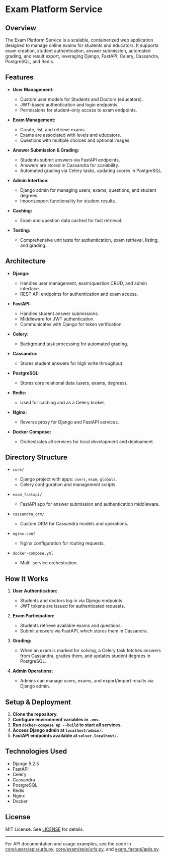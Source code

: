# Exam Platform Service

## Overview

The Exam Platform Service is a scalable, containerized web application designed to manage online exams for students and educators. It supports exam creation, student authentication, answer submission, automated grading, and result export, leveraging Django, FastAPI, Celery, Cassandra, PostgreSQL, and Redis.

## Features

- **User Management:**  
  - Custom user models for Students and Doctors (educators).
  - JWT-based authentication and login endpoints.
  - Permissions for student-only access to exam endpoints.

- **Exam Management:**  
  - Create, list, and retrieve exams.
  - Exams are associated with levels and educators.
  - Questions with multiple choices and optional images.

- **Answer Submission & Grading:**  
  - Students submit answers via FastAPI endpoints.
  - Answers are stored in Cassandra for scalability.
  - Automated grading via Celery tasks, updating scores in PostgreSQL.

- **Admin Interface:**  
  - Django admin for managing users, exams, questions, and student degrees.
  - Import/export functionality for student results.

- **Caching:**  
  - Exam and question data cached for fast retrieval.

- **Testing:**  
  - Comprehensive unit tests for authentication, exam retrieval, listing, and grading.

## Architecture

- **Django:**  
  - Handles user management, exam/question CRUD, and admin interface.
  - REST API endpoints for authentication and exam access.

- **FastAPI:**  
  - Handles student answer submissions.
  - Middleware for JWT authentication.
  - Communicates with Django for token verification.

- **Celery:**  
  - Background task processing for automated grading.

- **Cassandra:**  
  - Stores student answers for high write throughput.

- **PostgreSQL:**  
  - Stores core relational data (users, exams, degrees).

- **Redis:**  
  - Used for caching and as a Celery broker.

- **Nginx:**  
  - Reverse proxy for Django and FastAPI services.

- **Docker Compose:**  
  - Orchestrates all services for local development and deployment.

## Directory Structure

- `core/`  
  - Django project with apps: `users`, `exam`, `globals`.
  - Celery configuration and management scripts.

- `exam_fastapi/`  
  - FastAPI app for answer submission and authentication middleware.

- `cassandra_orm/`  
  - Custom ORM for Cassandra models and operations.

- `nginx.conf`  
  - Nginx configuration for routing requests.

- `docker-compose.yml`  
  - Multi-service orchestration.

## How It Works

1. **User Authentication:**  
   - Students and doctors log in via Django endpoints.
   - JWT tokens are issued for authenticated requests.

2. **Exam Participation:**  
   - Students retrieve available exams and questions.
   - Submit answers via FastAPI, which stores them in Cassandra.

3. **Grading:**  
   - When an exam is marked for solving, a Celery task fetches answers from Cassandra, grades them, and updates student degrees in PostgreSQL.

4. **Admin Operations:**  
   - Admins can manage users, exams, and export/import results via Django admin.

## Setup & Deployment

1. **Clone the repository.**
2. **Configure environment variables in `.env`.**
3. **Run `docker-compose up --build` to start all services.**
4. **Access Django admin at `localhost/admin/`.**
5. **FastAPI endpoints available at `solver.localhost/`.**

## Technologies Used

- Django 5.2.5
- FastAPI
- Celery
- Cassandra
- PostgreSQL
- Redis
- Nginx
- Docker

## License

MIT License. See [LICENSE](LICENSE) for details.

---

For API documentation and usage examples, see the code in [core/users/apis/urls.py](core/users/apis/urls.py), [core/exam/apis/urls.py](core/exam/apis/urls.py), and [exam_fastapi/apis.py](exam_fastapi/apis.py).